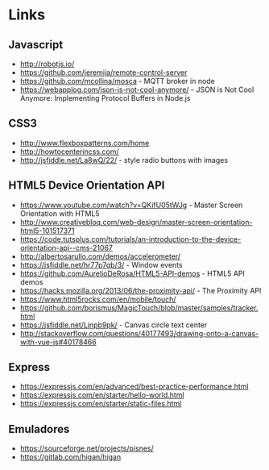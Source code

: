 # Links

## Javascript

* <http://robotjs.io/>
* <https://github.com/jeremija/remote-control-server>
* <https://github.com/mcollina/mosca> - MQTT broker in node
* <https://webapplog.com/json-is-not-cool-anymore/> - JSON is Not Cool Anymore: Implementing Protocol Buffers in Node.js

## CSS3

* <http://www.flexboxpatterns.com/home>
* <http://howtocenterincss.com/>
* <http://jsfiddle.net/La8wQ/22/> - style radio buttons with images

## HTML5 Device Orientation API

* <https://www.youtube.com/watch?v=QKifU05tWJg> - Master Screen Orientation with HTML5
* <http://www.creativebloq.com/web-design/master-screen-orientation-html5-101517371>
* <https://code.tutsplus.com/tutorials/an-introduction-to-the-device-orientation-api--cms-21067>
* <http://albertosarullo.com/demos/accelerometer/>
* <https://jsfiddle.net/hr77p7qb/3/> - Window events
* <https://github.com/AurelioDeRosa/HTML5-API-demos> - HTML5 API demos
* <https://hacks.mozilla.org/2013/06/the-proximity-api/> - The Proximity API
* <https://www.html5rocks.com/en/mobile/touch/>
* <https://github.com/borismus/MagicTouch/blob/master/samples/tracker.html>
* <https://jsfiddle.net/Ljnpb9pk/> - Canvas circle text center
* <http://stackoverflow.com/questions/40177493/drawing-onto-a-canvas-with-vue-js#40178466>

## Express

* <https://expressjs.com/en/advanced/best-practice-performance.html>
* <https://expressjs.com/en/starter/hello-world.html>
* <https://expressjs.com/en/starter/static-files.html>

## Emuladores

* <https://sourceforge.net/projects/pisnes/>
* <https://gitlab.com/higan/higan>
